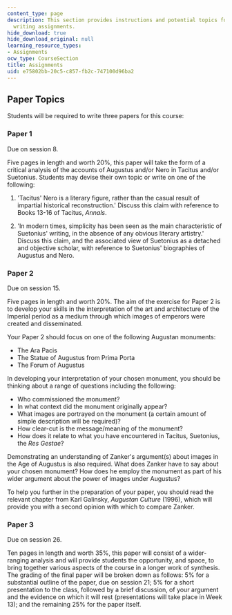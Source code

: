 ```yaml
---
content_type: page
description: This section provides instructions and potential topics for the course
  writing assignments.
hide_download: true
hide_download_original: null
learning_resource_types:
- Assignments
ocw_type: CourseSection
title: Assignments
uid: e75802bb-20c5-c857-fb2c-747100d96ba2
---
```


Paper Topics
------------

Students will be required to write three papers for this course:

### Paper 1

Due on session 8.

Five pages in length and worth 20%, this paper will take the form of a critical analysis of the accounts of Augustus and/or Nero in Tacitus and/or Suetonius. Students may devise their own topic or write on one of the following:

1.  'Tacitus' Nero is a literary figure, rather than the casual result of impartial historical reconstruction.' Discuss this claim with reference to Books 13-16 of Tacitus, _Annals_.  
    
2.  'In modern times, simplicity has been seen as the main characteristic of Suetonius' writing, in the absence of any obvious literary artistry.' Discuss this claim, and the associated view of Suetonius as a detached and objective scholar, with reference to Suetonius' biographies of Augustus and Nero.

### Paper 2

Due on session 15.

Five pages in length and worth 20%. The aim of the exercise for Paper 2 is to develop your skills in the interpretation of the art and architecture of the Imperial period as a medium through which images of emperors were created and disseminated.

Your Paper 2 should focus on one of the following Augustan monuments:

*   The Ara Pacis
*   The Statue of Augustus from Prima Porta
*   The Forum of Augustus

In developing your interpretation of your chosen monument, you should be thinking about a range of questions including the following:

*   Who commissioned the monument?
*   In what context did the monument originally appear?
*   What images are portrayed on the monument (a certain amount of simple description will be required)?
*   How clear-cut is the message/meaning of the monument?
*   How does it relate to what you have encountered in Tacitus, Suetonius, the _Res Gestae_?

Demonstrating an understanding of Zanker's argument(s) about images in the Age of Augustus is also required. What does Zanker have to say about your chosen monument? How does he employ the monument as part of his wider argument about the power of images under Augustus?

To help you further in the preparation of your paper, you should read the relevant chapter from Karl Galinsky, _Augustan Culture_ (1996), which will provide you with a second opinion with which to compare Zanker.

### Paper 3

Due on session 26.

Ten pages in length and worth 35%, this paper will consist of a wider-ranging analysis and will provide students the opportunity, and space, to bring together various aspects of the course in a longer work of synthesis. The grading of the final paper will be broken down as follows: 5% for a substantial outline of the paper, due on session 21; 5% for a short presentation to the class, followed by a brief discussion, of your argument and the evidence on which it will rest (presentations will take place in Week 13); and the remaining 25% for the paper itself.